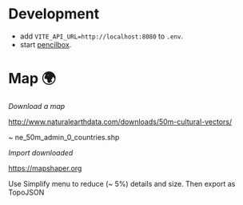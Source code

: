 # Development

- add `VITE_API_URL=http://localhost:8080` to `.env`.
- start [pencilbox](https://github.com/romanyanke/pencilbox).

# Map 🌍

_Download a map_

http://www.naturalearthdata.com/downloads/50m-cultural-vectors/

~ ne_50m_admin_0_countries.shp

_Import downloaded_

https://mapshaper.org

Use Simplify menu to reduce (~ 5%) details and size. Then export as TopoJSON
